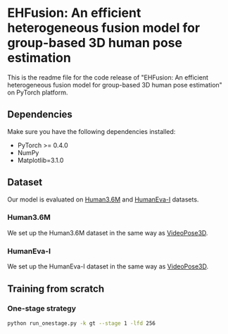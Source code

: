 # EHFusion: An efficient heterogeneous fusion model for group-based 3D human pose estimation

This is the readme file for the code release of "EHFusion: An efficient heterogeneous fusion model for group-based 3D human pose estimation" on PyTorch platform.

## Dependencies
Make sure you have the following dependencies installed:
* PyTorch >= 0.4.0
* NumPy
* Matplotlib=3.1.0

## Dataset

Our model is evaluated on [Human3.6M](http://vision.imar.ro/human3.6m) and [HumanEva-I](http://humaneva.is.tue.mpg.de/datasets_human_1) datasets.

### Human3.6M
We set up the Human3.6M dataset in the same way as [VideoPose3D](https://github.com/facebookresearch/VideoPose3D/blob/master/DATASETS.md). 

### HumanEva-I
We set up the HumanEva-I dataset in the same way as [VideoPose3D](https://github.com/facebookresearch/VideoPose3D/blob/master/DATASETS.md).

## Training from scratch
### One-stage strategy

```bash
python run_onestage.py -k gt --stage 1 -lfd 256
